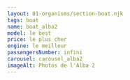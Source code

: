 ```yaml
---
layout: 01-organisms/section-boat.njk
tags: boat
name: boat_alba2
model: le best
price: le plus cher
engine: le meilleur
passengersNumber: infini
carousel: carousel_alba2
imageAlt: Photos de l'Alba 2
---
```

